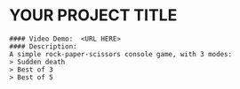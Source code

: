 # YOUR PROJECT TITLE

    #### Video Demo:  <URL HERE>
    #### Description:
    A simple rock-paper-scissors console game, with 3 modes:
    > Sudden death
    > Best of 3
    > Best of 5
